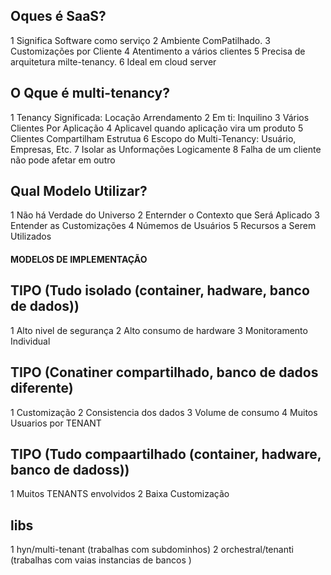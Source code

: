 ## Oques é SaaS?
1 Significa Software como serviço
2 Ambiente ComPatilhado.
3 Customizações por Cliente
4 Atentimento a vários clientes
5 Precisa de arquitetura milte-tenancy.
6 Ideal em cloud server

## O Qque é multi-tenancy?
1 Tenancy Significada: Locação Arrendamento
2 Em ti: Inquilino
3 Vários Clientes Por Aplicação
4 Aplicavel quando aplicação vira um produto
5 Clientes Compartilham Estrutua
6 Escopo do Multi-Tenancy: Usuário, Empresas, Etc.
7 Isolar as Unformações Logicamente
8 Falha de um cliente não pode afetar em outro

## Qual Modelo Utilizar?
1 Não há Verdade do Universo
2 Enternder o Contexto que Será Aplicado
3 Entender as Customizações
4 Númemos de Usuários
5 Recursos a Serem Utilizados

#### MODELOS DE IMPLEMENTAÇÃO

## TIPO (Tudo isolado (container, hadware, banco de dados))
1 Alto nivel de segurança
2 Alto consumo de hardware
3 Monitoramento Individual

## TIPO (Conatiner compartilhado, banco de dados diferente)
1 Customização
2 Consistencia dos dados
3 Volume de consumo
4 Muitos Usuarios por TENANT

## TIPO (Tudo compaartilhado (container, hadware, banco de dadoss))
1 Muitos TENANTS envolvidos
2 Baixa Customização 


## libs 
1 hyn/multi-tenant (trabalhas com subdominhos)
2 orchestral/tenanti (trabalhas com vaias instancias de bancos )